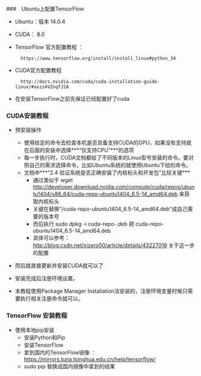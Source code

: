 ###　Ubuntu上配置TensorFlow
* Ubuntu：版本 14.0.4
* CUDA： 8.0
* TensorFlow 官方配置教程	：

		https://www.tensorflow.org/install/install_linux#python_34
* CUDA官方配置教程

		http://docs.nvidia.com/cuda/cuda-installation-guide-linux/#axzz4VZnqTJ2A

* 在安装TensorFlow之前先保证已经配置好了cuda

### CUDA安装教程

* 预安装操作
	* 使用给定的命令去检查本机是否具备支持CUDA的GPU，如果没有支持就在后面的安装中选择***“仅支持CPU”***的选项
	* 每一步执行时，CUDA文档都给了不同版本的Linux型号安装的命令。要对照自己的需求选择命令。比如Ubuntu系统的就使用Ubuntu下给的命令。
	* 文档中***“2.4 验证系统是否正确安装了内核标头和开发包”比较关键***
		* 通过类似于 wget http://developer.download.nvidia.com/compute/cuda/repos/ubuntu1404/x86_64/cuda-repo-ubuntu1404_6.5-14_amd64.deb  来获取内核标头
		* 关键在替换"/cuda-repo-ubuntu1404_6.5-14_amd64.deb"成自己需要的版本号
		* 而后执行 sudo dpkg -i cuda-repo-<distro>_<version>_<architecture>.deb   把  cuda-repo-ubuntu1404_6.5-14_amd64.deb
		* 具体可以参考：http://blog.csdn.net/xizero00/article/details/43227019 关于这一步的配置

* 而后就直接更新并安装CUDA就可以了
* 安装完成后注册环境设置。
* 本教程使用Package Manager Installation法安装的，注册环境变量时候只需要执行相关注册命令就可以。

### TensorFlow 安装教程
 * 使用本地pip安装
	 * 安装Python和Pip
	 * 安装TensorFlow
	 * 拿到国内的TensorFlow镜像 ：https://mirrors.tuna.tsinghua.edu.cn/help/tensorflow/
	 * sudo pip 替换成国内镜像中拿到的结果